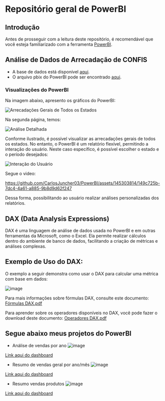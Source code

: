 # Repositório geral de PowerBI

## Introdução
Antes de prosseguir com a leitura deste repositório, é recomendável que você esteja familiarizado com a ferramenta [PowerBI](https://learn.microsoft.com/pt-br/power-bi/fundamentals/power-bi-overview).

## Análise de Dados de Arrecadação de CONFIS

- A base de dados está disponível [aqui](https://github.com/CarlosJuncher03/PowerBI/blob/7726522c4b60feffba806620cf78a0205ec829e0/Bases%20de%20dados/arrecadacao-estado.csv).
- O arquivo pbix do PowerBI pode ser encontrado [aqui](https://github.com/CarlosJuncher03/PowerBI/blob/2f4b4ed41f2bd5d2df2693a1fe3f648796c1b77c/Arquivos%20pbix/ANALISE_COFINS.pbix).

### Visualizações do PowerBI

Na imagem abaixo, apresento os gráficos do PowerBI:

![Arrecadações Gerais de Todos os Estados](https://github.com/CarlosJuncher03/PowerBI/assets/145303814/12c3ced2-ad7c-434d-987f-22bcaef73dc8)

Na segunda página, temos:

![Análise Detalhada](https://github.com/CarlosJuncher03/PowerBI/assets/145303814/7689845a-5788-46f3-9a85-565e00ba68f4)

Conforme ilustrado, é possível visualizar as arrecadações gerais de todos os estados. No entanto, o PowerBI é um relatório flexível, permitindo a interação do usuário. Neste caso específico, é possível escolher o estado e o período desejados:

![Interação do Usuário](https://github.com/CarlosJuncher03/PowerBI/assets/145303814/8ee4c69b-e433-4db4-967a-b3b3960e09b7)

Segue o video:

https://github.com/CarlosJuncher03/PowerBI/assets/145303814/149c725b-7dc4-4a61-a885-9b8d9d62f247






Dessa forma, possibilitando ao usuário realizar análises personalizadas dos relatórios.

## DAX (Data Analysis Expressions)
DAX é uma linguagem de análise de dados usada no PowerBI e em outras ferramentas da Microsoft, como o Excel. Ela permite realizar cálculos dentro do ambiente de banco de dados, facilitando a criação de métricas e análises complexas.

<h2>Exemplo de Uso do DAX:</h2>
O exemplo a seguir demonstra como usar o DAX para calcular uma métrica com base em dados:

![image](https://github.com/CarlosJuncher03/PowerBI/assets/145303814/b46c71fc-5660-4a01-90c4-2048444b877b)


Para mais informações sobre fórmulas DAX, consulte este documento: [Fórmulas DAX.pdf](https://github.com/CarlosJuncher03/PowerBI/files/14216973/Formulas.DAX.pdf)


Para aprender sobre os operadores disponíveis no DAX, você pode fazer o download deste documento: [Operadores DAX.pdf](https://github.com/CarlosJuncher03/PowerBI/files/14216974/Operadores.DAX.pdf)

## Segue abaixo meus projetos do PowerBI

- Análise de vendas por ano 
![image](https://github.com/CarlosJuncher03/PowerBI/assets/145303814/0cb02dc4-e045-4f34-8114-22be2b1c8ca2)

[Link aqui do dashboard](https://app.powerbi.com/view?r=eyJrIjoiZDM2MWQwYTAtY2EzMi00NTBlLTg2NjQtNjMyMzM1MTYwNjRmIiwidCI6IjU1ODExZTUzLWQ0NDItNDA4Ny05MjU0LTQwY2JiZGUxNWUyMiJ9)

- Resumo de vendas geral por ano/mês
![image](https://github.com/CarlosJuncher03/PowerBI/assets/145303814/b43dca41-9950-474c-a854-a713f7d130e7)

[Link aqui do dashboard](https://app.powerbi.com/view?r=eyJrIjoiMDJkNzNjNjItYTFhMS00NGEyLWIxNTgtYTQ1OTdmMmJiNzM4IiwidCI6IjU1ODExZTUzLWQ0NDItNDA4Ny05MjU0LTQwY2JiZGUxNWUyMiJ9)

- Resumo vendas produtos
![image](https://github.com/CarlosJuncher03/PowerBI/assets/145303814/e0746154-e0ad-48b6-a3cc-a77295883538)

[Link aqui do dashboard](https://app.powerbi.com/view?r=eyJrIjoiNjJiYmNlOWYtM2E1OC00Y2ZkLThjZDYtZGQxNDczOTljNDcyIiwidCI6IjU1ODExZTUzLWQ0NDItNDA4Ny05MjU0LTQwY2JiZGUxNWUyMiJ9)





